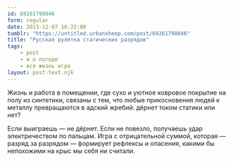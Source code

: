 ```yaml
---
id: 69261798046
form: regular
date: 2013-12-07 16:22:00
tumblr: "https://untitled.urbansheep.com/post/69261798046"
title: "Русская рулетка статических разрядов"
tags:
    - post
    - и о погоде
    - вся жизнь игра
layout: post-text.njk
---
```


<p>Жизнь и работа в помещении, где сухо и уютное ковровое покрытие на полу из синтетики, связаны с тем, что любые прикосновения людей к металлу превращаются в адский жребий: дёрнет током статики или нет?</p>

<p>Если выиграешь — не дёрнет. Если не повезло, получаешь удар электричеством по пальцам. Игра с отрицательной суммой, которая — разряд за разрядом — формирует рефлексы и опасения, какими бы непохожими на крыс мы себя ни считали.</p>

